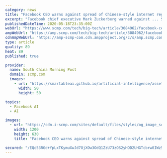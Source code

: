 ```yaml
---
category: news
title: "Facebook CEO warns against spread of Chinese-style internet regulations"
excerpt: "Facebook chief executive Mark Zuckerberg warned against ... Sign up now and get a 10% discount (original price US$400) off the China AI Report 2020 by SCMP Research. Learn about the AI ambitions of Alibaba, Baidu & JD.com through our in-depth case studies ..."
publishedDateTime: 2020-05-18T23:35:00Z
webUrl: "https://www.scmp.com/tech/big-tech/article/3084962/facebook-ceo-warns-against-spread-chinese-style-internet-regulations"
ampWebUrl: "https://amp.scmp.com/tech/big-tech/article/3084962/facebook-ceo-warns-against-spread-chinese-style-internet-regulations"
cdnAmpWebUrl: "https://amp-scmp-com.cdn.ampproject.org/c/s/amp.scmp.com/tech/big-tech/article/3084962/facebook-ceo-warns-against-spread-chinese-style-internet-regulations"
type: article
quality: 89
heat: 89
published: true

provider:
  name: South China Morning Post
  domain: scmp.com
  images:
    - url: "https://smartableai.github.io/artificial-intelligence/assets/images/organizations/scmp.com-50x50.jpg"
      width: 50
      height: 50

topics:
  - Facebook AI
  - AI

images:
  - url: "https://cdn.i-scmp.com/sites/default/files/styles/og_image_scmp_coronavirus_generic/public/d8/images/methode/2020/05/19/71370a12-995b-11ea-96ff-7aff439fc3be_image_hires_075509.jpg?itok=5oh-v35g&v=1589846119"
    width: 1200
    height: 630
    title: "Facebook CEO warns against spread of Chinese-style internet regulations"

secured: "/EQc53RGd+YpLxTKymuXwJd7OjXOw3OdQ1ZzU73zOS2yHOD2UHGTcbrw0IWz5hYWvcTt6mzT5U9g9QYBTy1SuZR4XIgrjkC8PoUzNxeU0zqkKNpWuA0faWTfW8ro2m4btAyK9yakj779ZbBvo0o2wNq5y1FXxfiHoi7uitv5Z27+e3eOYI7mMFAHwbd3QHquLuWHm3g3biDqGYu+5cN8YGyPLHw6Kvim+1cd48TTEOMj4gIg8sFYx9Sh3dgT/E+RaFdT18f6e1MYq2qflhPxgndvgl/ILTv2II/uegm2lFJ1yiQ5fNlgRMZAi3qvyI2QAEsir2ODRhrH20Pp2Q4KXNYPh+rTRYwV8cO3KV9cYz7M8p+HGFfVAdluAm8+STJJMIQSE4VLvfQ7GN+/Xc8SuaYNOkm8gFVnd/XjA+491AydEw6QI98d3jUOAJnEFUwkQslKQNTXVdKvYb1jX6myk2QmTE7tdnEuBDFb2ZyGdUc=;n5MCT+RNpzqM5t1CcTFVUw=="
---
```



